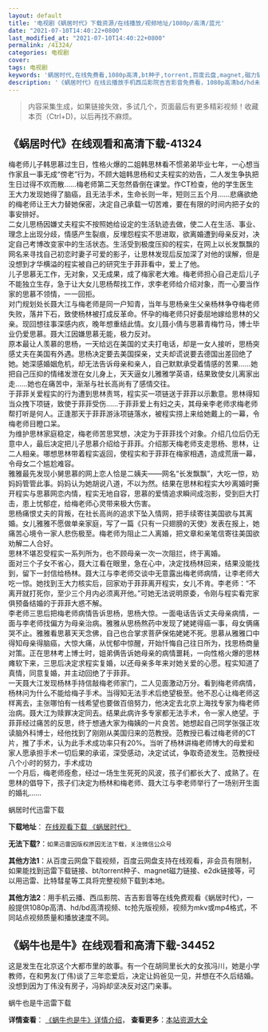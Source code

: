 ```yaml
---
layout: default
title: '电视剧《蜗居时代》下载资源/在线播放/视频地址/1080p/高清/蓝光'
date: "2021-07-10T14:40:22+0800"
last_modified_at: "2021-07-10T14:40:22+0800"
permalink: /41324/
categories: 电视剧
cover:
tags: 电视剧
keywords: '蜗居时代,在线免费看,1080p高清,bt种子,torrent,百度云盘,magnet,磁力链,迅雷下载资源'
description: '《蜗居时代》在线云播放手机西瓜影院吉吉影音免费看，1080p高清bd/hd未删减完整版和tc抢先枪版，mkv/mp4格式，附带bt/torrent种子、magnet/磁力链、百度云盘、网盘资源迅雷下载链接'
---
```


>内容采集生成，如果链接失效，多试几个，页面最后有更多精彩视频！收藏本页（Ctrl+D)，以后再找不麻烦。


## 《蜗居时代》在线观看和高清下载-41324

梅老师儿子韩思慕过生日，性格火爆的二姐韩思林看不惯弟弟毕业七年，一心想当作家且一事无成&ldquo;傍老&rdquo;行为，不顾大姐韩思杨和丈夫程实的劝告，二人发生争执把生日过得不欢而散……梅老师第二天忽然昏倒在课堂。作CT检查，他的学生医生王大力发现她得了脑癌，且无法手术，生命长则一年，短则三五个月……悲痛欲绝的梅老师让王大力替她保密，决定自己承载一切苦难，要在有限的时间内把子女的事安排好。<br />二女儿思杨因嫌丈夫程实不按照她给设定的生活轨迹去做，使二人在生活、事业、理念上出现分歧，情感产生裂痕，反埋怨程实不思进取，欲离婚遭到母亲反对，决定自己考博改变家中的生活状态。生活受到极度压抑的程实，在网上以长发飘飘的网名来寻找自己初恋时妻子可爱的影子，让思林发现后反加深了对他的误解，但是没想到才华横溢的程实被自己的研究生于菲菲看中，爱上了他。<br />儿子思慕无工作，无对象，又无成果，成了梅家老大难。梅老师担心自己走后儿子不能独立生存，急于让大女儿思杨帮找工作，求李老师给介绍对象，而一心要当作家的思慕不领情，一一回拒。<br />对门规划处长聂大江与梅老师是同一户知青，当年与思杨亲生父亲杨林争夺梅老师失败，落井下石，致使杨林被打成反革命。怀孕的梅老师只好委屈地嫁给思林的父亲。现回想往事深感内疚，晚年想重结此情。女儿聂小倩与思慕青梅竹马，博士毕业仍爱思慕。聂大江因嫌思慕无能，极力反对。<br />原本最让人羡慕的思杨，一天给远在美国的丈夫打电话，却是一女人接听，思杨突感丈夫在美国有外遇。思杨决定要去美国探亲，丈夫却谎说要去德国出差回绝了她。她深感婚姻危机，却无法告诉母亲和亲人，自己默默承受着情感的苦果&hellip;…她把自己压抑的情绪发泄在女儿身上，天天逼女儿雅雅学英语，结果致使女儿离家出走&hellip;…她也在痛苦中，渐渐与社长高尚有了感情交往。<br />于菲菲关爱程实的行为遭到思林责骂，程实买一项链送于菲菲以示歉意。思林得知当众拽下项链，致使于菲菲受伤……于菲菲爱上有妇之夫，其母亲李老师求梅老师帮打听是何人。正逢那天于菲菲游泳项链落水，被程实捞上来给她戴上的一幕，令梅老师目瞪口呆。<br />为维护思林家庭稳定，梅老师苦思冥想，决定为于菲菲找个对象。介绍几位后仍无意中人，最后决定把儿子思慕介绍给于菲菲。介绍那天梅老师支走思杨、思林，让二人相亲。哪想思林带着程实返回，使程实和于菲菲在梅家相遇，造成荒唐一幕，令母女二个尴尬难容。<br />雅雅最先发现小舅思慕的网上恋人恰是二姨夫——网名“长发飘飘”，大吃一惊，劝妈妈管管此事。妈妈认为她胡说八道，不以为然。结果在思林和程实大吵离婚时撕开程实与思慕网恋内情，程实无地自容，思慕的爱情追求瞬间成泡影，受到巨大打击，患上忧郁症，给梅老师心灵带来极大伤害。<br />思杨痛恨丈夫的背叛，在社长高尚的追求下坠入情网，把手续寄往美国欲与其离婚。女儿雅雅不愿做单亲家庭，写了一篇《只有一只翅膀的天使》发表在报上，她痛苦心境令一家人悲伤极至。梅老师为阻止二人离婚，把文章和亲笔信寄往美国欲劝解二人合好。<br />思林不堪忍受程实一系列所为，也不顾母亲一次一次阻拦，终于离婚。<br />面对三个子女不省心，聂大江看在眼里，急在心中，决定找杨林回来，结果没能找到，留下一封信给杨林。聂大江与李老师交谈中无意露出梅老师病情，让李老师大吃一惊。她找到王大力核实后，回家劝于菲菲离开程实，女儿不肯。李老师：&ldquo;不离开就打死你，至少三个月内必须离开他。&rdquo;可她无法说明原委，令刚与程实看完家俱预备结婚的于菲菲大惑不解。<br />李老师三思后把梅老师病情告诉思杨，思杨大惊。一面电话告诉丈夫母亲病情，一面与李老师找偏方为母亲治病。雅雅从思杨熬药中发现了姥姥得癌一事，母女俩痛哭不止。雅雅看思慕天天念佛，自己也合掌求菩萨保佑姥姥不死。思慕从雅雅口中得知母亲得脑癌，大惊大痛，从忧郁中惊醒，开始忏悔自己往日所为，找思杨商量对策。正在思林考上博士时，姐弟俩告诉她母亲的病情噩耗，一向性格火爆的思林瘫软下来，三思后决定求程实复婚，以还母亲多年来对她关爱的心愿。程实知道了真情，同意复婚，并主动回绝了于菲菲。<br />一天聂大江发现杨林手持信敲梅老师家门，二人见面激动万分。看到梅老师病情，杨林问为什么不能给梅子手术。当得知无法手术后绝望极至。他不忍心让梅老师这样离去，主张哪怕有一线希望也要做百倍努力，他决定去北京上海找专家为梅老师治病。聂大江为赎罪决定同去。结果此病许多专家都无法手术，令一家人绝望。于菲菲经过痛苦的反思，终于想通大家为梅姨的一片良苦。她想起自己同学张强正攻读脑外科博士，经他找到了刚刚从美国归来的范教授。范教授已看过梅老师的CT片，推了手术，认为此手术成功率只有20%。当听了杨林讲梅老师博大的母爱和家人愿承担手术一切后果的承诺，深受感动，决定试试，争取奇迹发生。范教授经八个小时的努力，手术成功<br />一个月后，梅老师痊愈，经过一场生生死死的风波，孩子们都长大了、成熟了。在思林的倡导下，孩子们决定为杨林和梅老师、聂大江与李老师举行了一场别开生面的婚礼&hellip;…


蜗居时代迅雷下载

**下载地址**： [在线观看下载 《蜗居时代》](https://www.993dy.com//vod-detail-id-10980.html) 


**无法下载?**：`如果迅雷因版权原因无法下载，关注微信公众号 `

**其他方法1**：从百度云网盘下载视频，百度云网盘支持在线观看，非会员有限制，如果能找到迅雷下载链接、bt/torrent种子、magnet磁力链接、e2dk链接等，可以用迅雷、比特彗星等工具将完整视频下载到本地。

**其他方法2**：用手机云播、西瓜影院、吉吉影音等在线免费观看《蜗居时代》，一般提供1080p高清、hd/bd高清视频、tc抢先版视频，视频为mkv或mp4格式，不同站点视频质量和播放速度不同。


## 《蜗牛也是牛》在线观看和高清下载-34452

这是发生在北京这个大都市里的故事。有一个在胡同里长大的女孩冯川，她是小学教师，在和男友(丁伟)谈了三年恋爱后，决定让妈爸见一见，并想在不久后结婚。没想到因为丁伟没有房子，冯妈却坚决反对这门亲事。


蜗牛也是牛迅雷下载

**详情查看**： [《蜗牛也是牛》详情介绍](/movie/34452/)， **查看更多**：[本站资源大全](/movie/t/all/)

